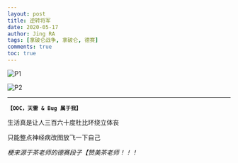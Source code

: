 ```yaml
---
layout: post
title: 逆转将军
date: 2020-05-17
author: Jing RA
tags: [拿破仑战争, 拿破仑, 德赛]
comments: true
toc: true
---
```


![P1](https://p1-bcy.byteimg.com/img/banciyuan/user/4040113/item/web/17b1h/96c23f40981111eaa161a9931e8fd4e7.jpg~tplv-banciyuan-w650.image)

![P2](https://p1-bcy.byteimg.com/img/banciyuan/user/4040113/item/web/17b1h/9cba9140981111eaa161a9931e8fd4e7.jpg~tplv-banciyuan-w650.image)

---------
**`【OOC，天雷 & Bug 属于我】`**

生活真是让人三百六十度杜比环绕立体丧

只能整点神经病改图放飞一下自己


*梗来源于茶老师的德赛段子【赞美茶老师！！！*



